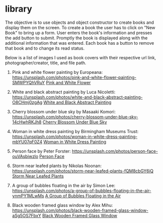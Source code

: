 # library

The objective is to use objects and object constructor to create books and display them on the screen. To create a
book the user has to click on "New Book" to bring up a form. User enters the book's information and presses
the add button to submit. Promptly the book is displayed along with the additional information that was entered.
Each book has a button to remove that book and to change its read status.

Below is a list of images I used as book covers with their respective url link, photographer/creator, title, and
file path.

1) Pink and white flower painting by Europeana:
https://unsplash.com/photos/pink-and-white-flower-painting-SMWPYQhVRuY
[Pink and White Flower](./book-cover-images/europeana-pink-white-flower.jpeg)

2) White and black abstract painting by Luca Nicoletti:
https://unsplash.com/photos/white-and-black-abstract-painting-O8CHmj0zgAg
[White and Black Abstract Painting](./book-cover-images/luca-nicoletti-white-and-black.jpeg)

3) Cherry blossom under blue sky by Masaaki Komori:
https://unsplash.com/photos/cherry-blossom-under-blue-sky-14cHwhRKJh8
[Cherry Blossom Under Blue Sky](./book-cover-images/masaaki-komori-cherry-blossom.jpeg)

4) Woman in white dress painting by Birmingham Museums Trust:
https://unsplash.com/photos/woman-in-white-dress-painting-mbYU07qF0Z4
[Woman in White Dress Painting](./book-cover-images/birmingham-museums-trust-woman-white-dress.jpeg)

5) Person face by Peter Forster:
https://unsplash.com/photos/person-face-ouVAsbiwzlo
[Person Face](./book-cover-images/peter-forster-person-face.jpeg)

6) Storm near leafed plants by Nikolas Noonan:
https://unsplash.com/photos/storm-near-leafed-plants-fQM8cbGY6iQ
[Storm Near Leafed Plants](./book-cover-images/nikolas-noonan-storm.jpeg)

7) A group of bubbles floating in the air by Simon Lee:
https://unsplash.com/photos/a-group-of-bubbles-floating-in-the-air-ynmPY1MLwMs
[A Group of Bubbles Floating in the Air](./book-cover-images/simon-lee-bubbles-floating.jpeg)

8) Black wooden framed glass window by Alex Mihu:
https://unsplash.com/photos/black-wooden-framed-glass-window-aSg5OS7FbxY
[Black Wooden Framed Glass Window](./book-cover-images/alex-mihu-handprint-on-window.jpeg)